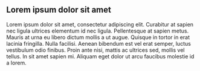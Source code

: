 
## Lorem ipsum dolor sit amet

Lorem ipsum dolor sit amet, consectetur adipiscing elit. Curabitur at sapien nec ligula ultrices elementum id nec ligula. Pellentesque at sapien metus. Mauris at urna eu libero dictum mollis a ut augue. Quisque in tortor in erat lacinia fringilla. Nulla facilisi. Aenean bibendum est vel erat semper, luctus vestibulum odio finibus. Proin ante nisi, mattis ac ultrices sed, mollis vel tellus. In sit amet sapien mi. Aliquam eget dolor ut arcu faucibus molestie id a lorem.
